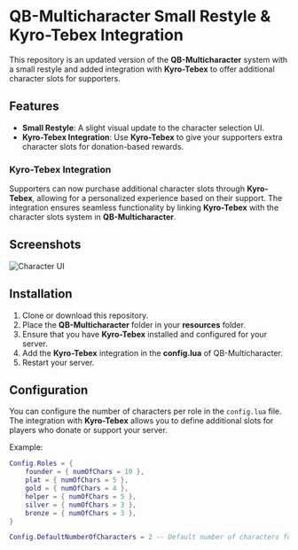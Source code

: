 # QB-Multicharacter Small Restyle & Kyro-Tebex Integration

This repository is an updated version of the **QB-Multicharacter** system with a small restyle and added integration with **Kyro-Tebex** to offer additional character slots for supporters.

## Features

- **Small Restyle**: A slight visual update to the character selection UI.
- **Kyro-Tebex Integration**: Use **Kyro-Tebex** to give your supporters extra character slots for donation-based rewards.

### Kyro-Tebex Integration

Supporters can now purchase additional character slots through **Kyro-Tebex**, allowing for a personalized experience based on their support. The integration ensures seamless functionality by linking **Kyro-Tebex** with the character slots system in **QB-Multicharacter**.

## Screenshots

![Character UI](https://github.com/user-attachments/assets/674da78a-49a1-498e-84dc-6de5ebd1b516)

## Installation

1. Clone or download this repository.
2. Place the **QB-Multicharacter** folder in your **resources** folder.
3. Ensure that you have **Kyro-Tebex** installed and configured for your server.
4. Add the **Kyro-Tebex** integration in the **config.lua** of QB-Multicharacter.
5. Restart your server.

## Configuration

You can configure the number of characters per role in the `config.lua` file. The integration with **Kyro-Tebex** allows you to define additional slots for players who donate or support your server.

Example:

```lua
Config.Roles = {
    founder = { numOfChars = 10 },
    plat = { numOfChars = 5 },
    gold = { numOfChars = 4 },
    helper = { numOfChars = 5 },
    silver = { numOfChars = 3 },
    bronze = { numOfChars = 3 },
}

Config.DefaultNumberOfCharacters = 2 -- Default number of characters for regular users

